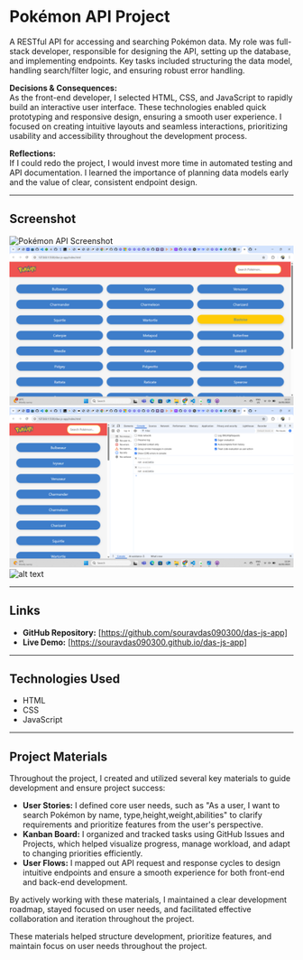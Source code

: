 # Pokémon API Project

A RESTful API for accessing and searching Pokémon data. My role was full-stack developer, responsible for designing the API, setting up the database, and implementing endpoints. Key tasks included structuring the data model, handling search/filter logic, and ensuring robust error handling.

**Decisions & Consequences:**  
As the front-end developer, I selected HTML, CSS, and JavaScript to rapidly build an interactive user interface. These technologies enabled quick prototyping and responsive design, ensuring a smooth user experience. I focused on creating intuitive layouts and seamless interactions, prioritizing usability and accessibility throughout the development process.

**Reflections:**  
If I could redo the project, I would invest more time in automated testing and API documentation. I learned the importance of planning data models early and the value of clear, consistent endpoint design.

---

## Screenshot

![Pokémon API Screenshot][def]![alt text](<Screenshot (21).png>) ![alt text](<Screenshot (22).png>)![alt text](<Screenshot(27).png>)

---

## Links

- **GitHub Repository:** [https://github.com/souravdas090300/das-js-app]
- **Live Demo:** [https://souravdas090300.github.io/das-js-app]

---

## Technologies Used

- HTML
- CSS
- JavaScript

---

## Project Materials

Throughout the project, I created and utilized several key materials to guide development and ensure project success:

- **User Stories:** I defined core user needs, such as "As a user, I want to search Pokémon by name, type,height,weight,abilities" to clarify requirements and prioritize features from the user's perspective.
- **Kanban Board:** I organized and tracked tasks using GitHub Issues and Projects, which helped visualize progress, manage workload, and adapt to changing priorities efficiently.
- **User Flows:** I mapped out API request and response cycles to design intuitive endpoints and ensure a smooth experience for both front-end and back-end development.

By actively working with these materials, I maintained a clear development roadmap, stayed focused on user needs, and facilitated effective collaboration and iteration throughout the project.

These materials helped structure development, prioritize features, and maintain focus on user needs throughout the project.

[def]: https://pokeapi.co/api/v2/pokemon/?offset=150&limit=150
[def2]: https://github.com/souravdas090300/das-js-app
